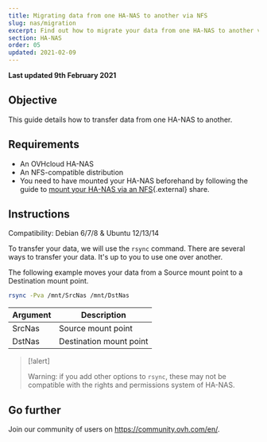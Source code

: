 ```yaml
---
title: Migrating data from one HA-NAS to another via NFS
slug: nas/migration
excerpt: Find out how to migrate your data from one HA-NAS to another via an NFS share
section: HA-NAS
order: 05
updated: 2021-02-09
---
```


**Last updated 9th February 2021**

## Objective

This guide details how to transfer data from one HA-NAS to another. 

## Requirements

- An OVHcloud HA-NAS
- An NFS-compatible distribution
- You need to have mounted your HA-NAS beforehand by following the guide to [mount your HA-NAS via an NFS](https://docs.ovh.com/gb/en/storage/file-storage/nas/nfs/){.external} share.

## Instructions

Compatibility: Debian 6/7/8 & Ubuntu 12/13/14

To transfer your data, we will use the `rsync` command. There are several ways to transfer your data. It's up to you to use one over another.

The following example moves your data from a Source mount point to a Destination mount point.

```sh
rsync -Pva /mnt/SrcNas /mnt/DstNas
```

|Argument|Description|
|---|---|
|SrcNas|Source mount point|
|DstNas|Destination mount point|

> [!alert]
>
> Warning: if you add other options to `rsync`, these may not be compatible with the rights and permissions system of HA-NAS.
>

## Go further

Join our community of users on <https://community.ovh.com/en/>.

